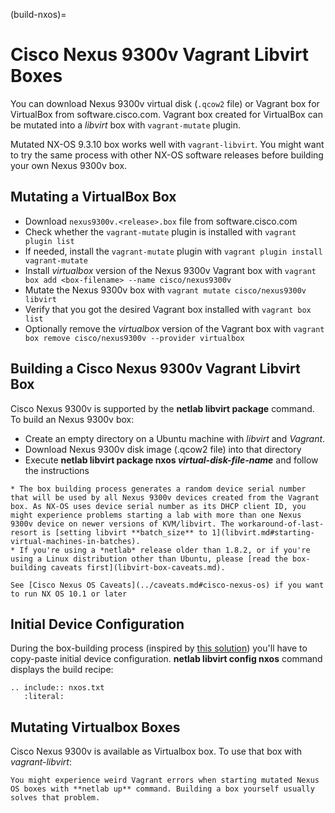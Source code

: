 (build-nxos)=
# Cisco Nexus 9300v Vagrant Libvirt Boxes

You can download Nexus 9300v virtual disk (`.qcow2` file) or Vagrant box for VirtualBox from software.cisco.com. Vagrant box created for VirtualBox can be mutated into a *libvirt* box with `vagrant-mutate` plugin.

Mutated NX-OS 9.3.10 box works well with `vagrant-libvirt`. You might want to try the same process with other NX-OS software releases before building your own Nexus 9300v box.

## Mutating a VirtualBox Box

* Download `nexus9300v.<release>.box` file from software.cisco.com
* Check whether the `vagrant-mutate` plugin is installed with `vagrant plugin list`
* If needed, install the `vagrant-mutate` plugin with `vagrant plugin install vagrant-mutate`
* Install *virtualbox* version of the Nexus 9300v Vagrant box with `vagrant box add <box-filename> --name cisco/nexus9300v`
* Mutate the Nexus 9300v box with `vagrant mutate cisco/nexus9300v libvirt`
* Verify that you got the desired Vagrant box installed with `vagrant box list`
* Optionally remove the *virtualbox* version of the Vagrant box with `vagrant box remove cisco/nexus9300v --provider virtualbox`

## Building a Cisco Nexus 9300v Vagrant Libvirt Box

Cisco Nexus 9300v is supported by the **netlab libvirt package** command. To build an Nexus 9300v box:

* Create an empty directory on a Ubuntu machine with *libvirt* and *Vagrant*.
* Download Nexus 9300v disk image (.qcow2 file) into that directory
* Execute **netlab libvirt package nxos _virtual-disk-file-name_** and follow the instructions

```{warning}
* The box building process generates a random device serial number that will be used by all Nexus 9300v devices created from the Vagrant box. As NX-OS uses device serial number as its DHCP client ID, you might experience problems starting a lab with more than one Nexus 9300v device on newer versions of KVM/libvirt. The workaround-of-last-resort is [setting libvirt **batch_size** to 1](libvirt.md#starting-virtual-machines-in-batches).
* If you're using a *‌netlab* release older than 1.8.2, or if you're using a Linux distribution other than Ubuntu, please [read the box-building caveats first](libvirt-box-caveats.md).
```

```{tip}
See [Cisco Nexus OS Caveats](../caveats.md#cisco-nexus-os) if you want to run NX OS 10.1 or later
```

## Initial Device Configuration

During the box-building process (inspired by [this solution](https://github.com/mweisel/cisco-nxos9kv-vagrant-libvirt)) you'll have to copy-paste initial device configuration. **netlab libvirt config nxos** command displays the build recipe:

```{eval-rst}
.. include:: nxos.txt
   :literal:
```

## Mutating Virtualbox Boxes

Cisco Nexus 9300v is available as Virtualbox box. To use that box with *vagrant-libvirt*:


```{warning}
You might experience weird Vagrant errors when starting mutated Nexus OS boxes with **‌netlab up** command. Building a box yourself usually solves that problem.
```
